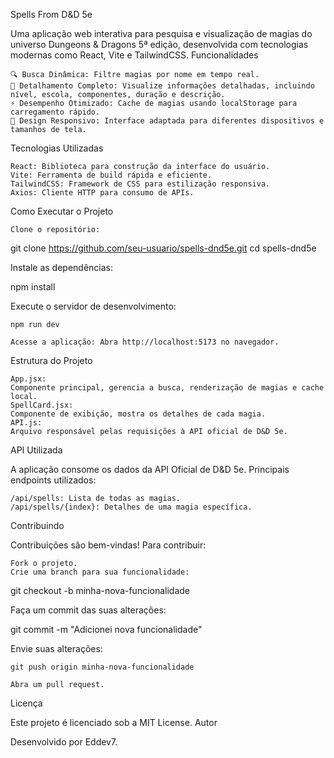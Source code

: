 Spells From D&D 5e

Uma aplicação web interativa para pesquisa e visualização de magias do universo Dungeons & Dragons 5ª edição, desenvolvida com tecnologias modernas como React, Vite e TailwindCSS.
Funcionalidades

    🔍 Busca Dinâmica: Filtre magias por nome em tempo real.
    📄 Detalhamento Completo: Visualize informações detalhadas, incluindo nível, escola, componentes, duração e descrição.
    ⚡ Desempenho Otimizado: Cache de magias usando localStorage para carregamento rápido.
    📱 Design Responsivo: Interface adaptada para diferentes dispositivos e tamanhos de tela.

Tecnologias Utilizadas

    React: Biblioteca para construção da interface do usuário.
    Vite: Ferramenta de build rápida e eficiente.
    TailwindCSS: Framework de CSS para estilização responsiva.
    Axios: Cliente HTTP para consumo de APIs.

Como Executar o Projeto

    Clone o repositório:

git clone https://github.com/seu-usuario/spells-dnd5e.git
cd spells-dnd5e

Instale as dependências:

npm install

Execute o servidor de desenvolvimento:

    npm run dev

    Acesse a aplicação: Abra http://localhost:5173 no navegador.

Estrutura do Projeto

    App.jsx:
    Componente principal, gerencia a busca, renderização de magias e cache local.
    SpellCard.jsx:
    Componente de exibição, mostra os detalhes de cada magia.
    API.js:
    Arquivo responsável pelas requisições à API oficial de D&D 5e.

API Utilizada

A aplicação consome os dados da API Oficial de D&D 5e.
Principais endpoints utilizados:

    /api/spells: Lista de todas as magias.
    /api/spells/{index}: Detalhes de uma magia específica.

Contribuindo

Contribuições são bem-vindas!
Para contribuir:

    Fork o projeto.
    Crie uma branch para sua funcionalidade:

git checkout -b minha-nova-funcionalidade

Faça um commit das suas alterações:

git commit -m "Adicionei nova funcionalidade"

Envie suas alterações:

    git push origin minha-nova-funcionalidade

    Abra um pull request.

Licença

Este projeto é licenciado sob a MIT License.
Autor

Desenvolvido por Eddev7.